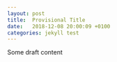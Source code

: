 ```yaml
---
layout: post
title:  Provisional Title
date:   2018-12-08 20:00:09 +0100
categories: jekyll test
---
```


Some draft content
